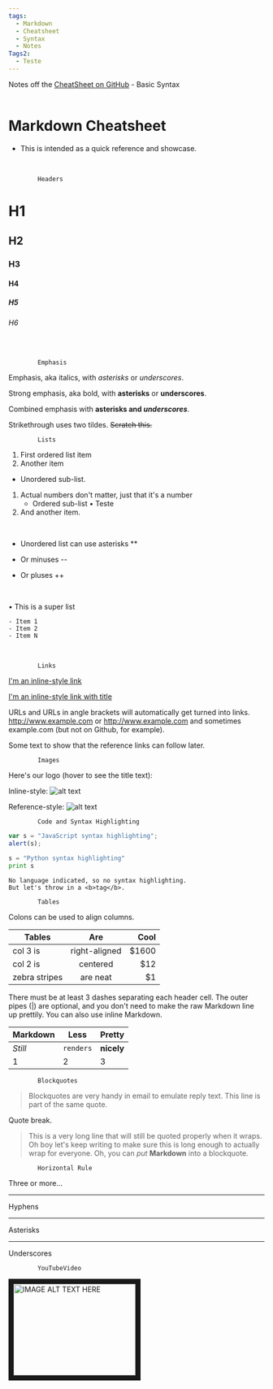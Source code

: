 ```yaml
---
tags:
  - Markdown
  - Cheatsheet
  - Syntax
  - Notes
Tags2:
  - Teste
---
```

<!--This is a comment-->
<!--Teste123-->
Notes off the  [CheatSheet on GitHub](https://github.com/adam-p/markdown-here/wiki/Markdown-Cheatsheet#headers) - Basic Syntax
<BR><BR>
# Markdown Cheatsheet
- This is intended as a quick reference and showcase. 
<BR>

```````````
        Headers
```````````       

# H1
## H2
### H3
#### H4
##### H5
###### H6
<BR>

````````
        Emphasis
`````````````

Emphasis, aka italics, with *asterisks* or _underscores_.

Strong emphasis, aka bold, with **asterisks** or __underscores__.

Combined emphasis with **asterisks and _underscores_**.

Strikethrough uses two tildes. ~~Scratch this.~~

````````
        Lists
`````````````
1. First ordered list item
2. Another item
- Unordered sub-list. 

1. Actual numbers don't matter, just that it's a number
    - Ordered sub-list
        • Teste
4. And another item.
<BR>

* Unordered list can use asterisks **
- Or minuses --
+ Or pluses ++
<BR>

• This is a super list

    - Item 1
    - Item 2
    - Item N
<BR>

````````
        Links
`````````````
[I'm an inline-style link](https://www.google.com)

[I'm an inline-style link with title](https://www.google.com "Google's Homepage")


URLs and URLs in angle brackets will automatically get turned into links. 
http://www.example.com or <http://www.example.com> and sometimes 
example.com (but not on Github, for example).

Some text to show that the reference links can follow later.
<BR>
````````
        Images
`````````````
Here's our logo (hover to see the title text):

Inline-style: 
![alt text](https://github.com/adam-p/markdown-here/raw/master/src/common/images/icon48.png "Logo Title Text 1")

Reference-style: 
![alt text][logo]

[logo]: https://github.com/adam-p/markdown-here/raw/master/src/common/images/icon48.png "Logo Title Text 2"
````````
        Code and Syntax Highlighting
`````````````

```javascript
var s = "JavaScript syntax highlighting";
alert(s);
```
 
```python
s = "Python syntax highlighting"
print s
```
 
```
No language indicated, so no syntax highlighting. 
But let's throw in a <b>tag</b>.
```

````````
        Tables
`````````````

Colons can be used to align columns.

| Tables        | Are           | Cool  |
| ------------- |:-------------:| -----:|
| col 3 is      | right-aligned | $1600 |
| col 2 is      | centered      |   $12 |
| zebra stripes | are neat      |    $1 |

There must be at least 3 dashes separating each header cell.
The outer pipes (|) are optional, and you don't need to make the 
raw Markdown line up prettily. You can also use inline Markdown.

Markdown | Less | Pretty
--- | --- | ---
*Still* | `renders` | **nicely**
1 | 2 | 3

````````
        Blockquotes
`````````````
> Blockquotes are very handy in email to emulate reply text.
> This line is part of the same quote.

Quote break.

> This is a very long line that will still be quoted properly when it wraps. Oh boy let's keep writing to make sure this is long enough to actually wrap for everyone. Oh, you can *put* **Markdown** into a blockquote. 
````````
        Horizontal Rule
`````````````
Three or more...

---
Hyphens

***
Asterisks

___
Underscores

````````
        YouTubeVideo
`````````````

<a href="http://www.youtube.com/watch?feature=player_embedded&v=YOUTUBE_VIDEO_ID_HERE
" target="_blank"><img src="http://img.youtube.com/vi/YOUTUBE_VIDEO_ID_HERE/0.jpg" 
alt="IMAGE ALT TEXT HERE" width="240" height="180" border="10" /></a>




